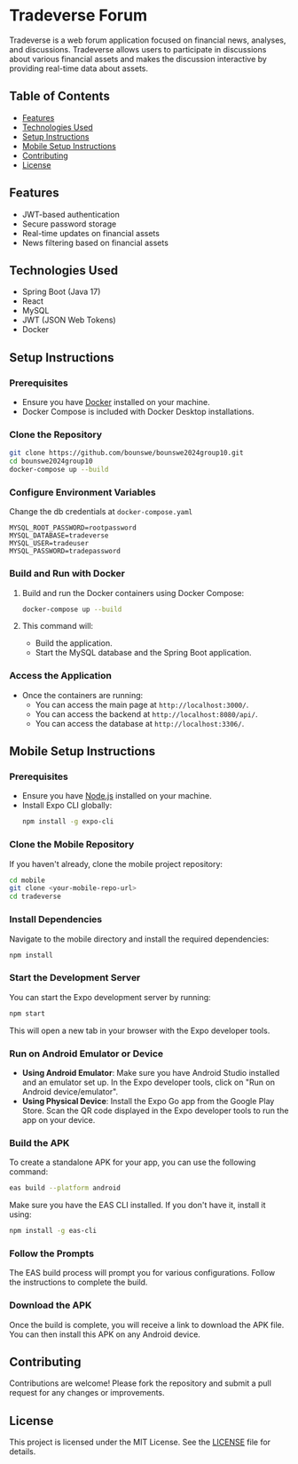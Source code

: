 # Tradeverse Forum

Tradeverse is a web forum application focused on financial news, analyses, and discussions. Tradeverse allows users to participate in discussions about various financial assets and makes the discussion interactive by providing real-time data about assets.

## Table of Contents
- [Features](#features)
- [Technologies Used](#technologies-used)
- [Setup Instructions](#setup-instructions)
- [Mobile Setup Instructions](#mobile-setup-instructions)
- [Contributing](#contributing)
- [License](#license)

## Features
- JWT-based authentication
- Secure password storage
- Real-time updates on financial assets
- News filtering based on financial assets

## Technologies Used
- Spring Boot (Java 17)
- React
- MySQL
- JWT (JSON Web Tokens)
- Docker

## Setup Instructions

### Prerequisites
- Ensure you have [Docker](https://www.docker.com/get-started) installed on your machine.
- Docker Compose is included with Docker Desktop installations.

### Clone the Repository
```bash
git clone https://github.com/bounswe/bounswe2024group10.git
cd bounswe2024group10
docker-compose up --build
```

### Configure Environment Variables
Change the db credentials at `docker-compose.yaml`
   ```env
   MYSQL_ROOT_PASSWORD=rootpassword
   MYSQL_DATABASE=tradeverse
   MYSQL_USER=tradeuser
   MYSQL_PASSWORD=tradepassword
   ```

### Build and Run with Docker
1. Build and run the Docker containers using Docker Compose:
   ```bash
   docker-compose up --build
   ```

2. This command will:
   - Build the application.
   - Start the MySQL database and the Spring Boot application.

### Access the Application
- Once the containers are running:
    - You can access the main page at `http://localhost:3000/`.
    - You can access the backend at `http://localhost:8080/api/`.
    - You can access the database at `http://localhost:3306/`.

## Mobile Setup Instructions

### Prerequisites
- Ensure you have [Node.js](https://nodejs.org/) installed on your machine.
- Install Expo CLI globally:
   ```bash
   npm install -g expo-cli
   ```

### Clone the Mobile Repository
If you haven't already, clone the mobile project repository:
```bash
cd mobile
git clone <your-mobile-repo-url>
cd tradeverse
```

### Install Dependencies
Navigate to the mobile directory and install the required dependencies:
```bash
npm install
```

### Start the Development Server
You can start the Expo development server by running:
```bash
npm start
```
This will open a new tab in your browser with the Expo developer tools.

### Run on Android Emulator or Device
- **Using Android Emulator**: Make sure you have Android Studio installed and an emulator set up. In the Expo developer tools, click on "Run on Android device/emulator".
- **Using Physical Device**: Install the Expo Go app from the Google Play Store. Scan the QR code displayed in the Expo developer tools to run the app on your device.

### Build the APK
To create a standalone APK for your app, you can use the following command:
```bash
eas build --platform android
```
Make sure you have the EAS CLI installed. If you don't have it, install it using:
```bash
npm install -g eas-cli
```

### Follow the Prompts
The EAS build process will prompt you for various configurations. Follow the instructions to complete the build.

### Download the APK
Once the build is complete, you will receive a link to download the APK file. You can then install this APK on any Android device.

## Contributing
Contributions are welcome! Please fork the repository and submit a pull request for any changes or improvements.

## License
This project is licensed under the MIT License. See the [LICENSE](LICENSE) file for details.
